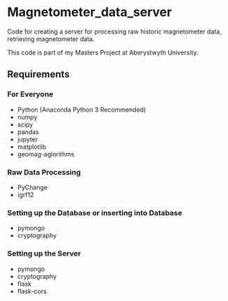 # Magnetometer_data_server
Code for creating a server for processing raw historic magnetometer data,  retrieving magnetometer data.

This code is part of my Masters Project at Aberystwyth University.


## Requirements
### For Everyone
* Python (Anaconda Python 3 Recommended)
* numpy
* scipy
* pandas
* jupyter
* matplotlib
* geomag-aglorithms

### Raw Data Processing
* PyChange
* igrf12

### Setting up the Database or inserting into Database
* pymongo
* cryptography

### Setting up the Server
* pymongo
* cryptography
* flask
* flask-cors
